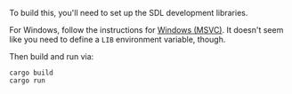 To build this, you'll need to set up the SDL development libraries.

For Windows, follow the instructions for [Windows (MSVC)](https://github.com/Rust-SDL2/rust-sdl2#windows-msvc).  It doesn't seem like you need to define a `LIB` environment variable, though.

Then build and run via:

```
cargo build
cargo run
```
